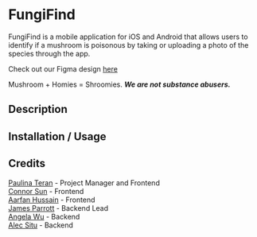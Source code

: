 # FungiFind
FungiFind is a mobile application for iOS and Android that allows users to identify if a mushroom is poisonous by taking or uploading a photo of the species through the app.

Check out our Figma design [here](https://www.figma.com/file/5jvVQx2kV1F6DvpRpBQqyH/FungiFind?type=design&node-id=148%3A2&mode=design&t=xJEhWo4EEEgBctaL-1)

Mushroom + Homies = Shroomies. **_We are not substance abusers._**

## Description

## Installation / Usage

## Credits
[Paulina Teran](https://github.com/paulitera) - Project Manager and Frontend\
[Connor Sun](https://github.com/connorsun) - Frontend\
[Aarfan Hussain](https://github.com/AHussain101) - Frontend\
[James Parrott](https://github.com/jamesdwa) - Backend Lead\
[Angela Wu](https://github.com/angelawu688) - Backend\
[Alec Situ](https://github.com/Err0r64) - Backend

<!-- # React Native + Node Template
Created by Rasmus Makiniemi, curated by the Tech Team

## Background
React Native is an open-source JavaScript framework that allows you to build mobile apps using the same codebase, enabling you to write code once and deploy it across different platforms, such as iOS, Android, and Windows.

React Native is one of the leading mobile development frameworks, and is used by countless companies which you can find out more [about here](https://reactnative.dev/showcase).

## The Template
This template uses Expo to seemlessly bridge the gap between developing on a computer to displaying on a mobile device. With the use of the Expo Go app on your phone and a simple one line command in your terminal, Expo generates a QR code for you to scan in the app to open your project on a phone.

As Expo automatically sends updates to the app on your phone, you can continuously keep coding and see the updates in real-time.

## Getting Started
For this project, you need two things installed, Expo Go on your phone and Node.js on your computer which you can find the downloads to here:

- [Expo Go](https://expo.dev/client)
- [Node.js](https://nodejs.org/en/download)

Once you are done with that, start following the steps listed in the README's in the `client` and `server` folders to set up and run the front-end and backend respectively.

Happy coding!

*PS: This template is far from perfect, so if you find anything wrong, have any questions, or run into any steps you do not understand, reach out to the tech team!* -->